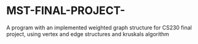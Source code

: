 # MST-FINAL-PROJECT-
A program with an implemented weighted graph structure for  CS230 final project, using vertex and edge structures and kruskals algorithm
